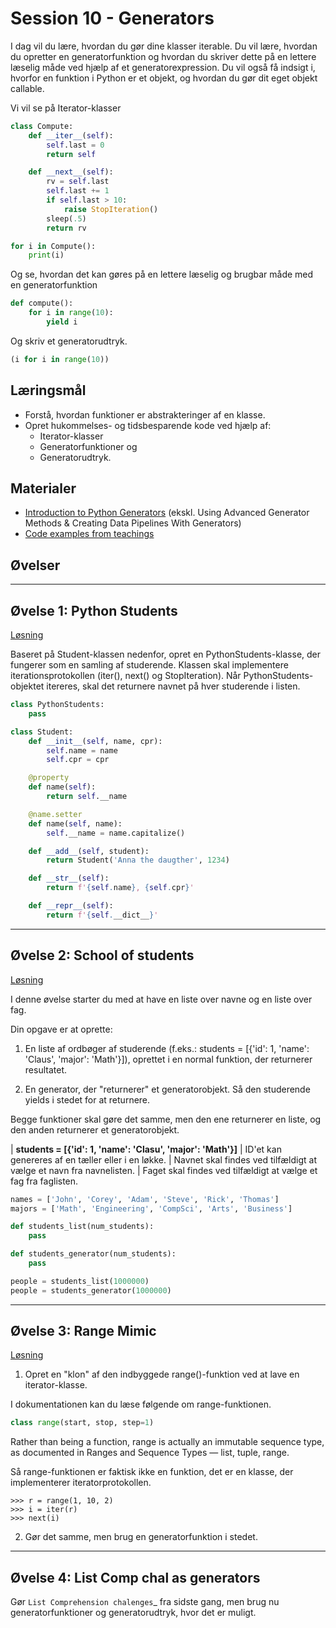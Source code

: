 
Session 10 - Generators
=======================

I dag vil du lære, hvordan du gør dine klasser iterable. Du vil lære, hvordan du opretter en generatorfunktion og hvordan du skriver dette på en lettere læselig måde ved hjælp af et generatorexpression. Du vil også få indsigt i, hvorfor en funktion i Python er et objekt, og hvordan du gør dit eget objekt callable.

Vi vil se på Iterator-klasser

```python
class Compute:
    def __iter__(self):
        self.last = 0
        return self

    def __next__(self):
        rv = self.last
        self.last += 1
        if self.last > 10:
            raise StopIteration()
        sleep(.5)
        return rv

for i in Compute():
    print(i)
```

Og se, hvordan det kan gøres på en lettere læselig og brugbar måde med en generatorfunktion

```python
def compute():
    for i in range(10):
        yield i
```

Og skriv et generatorudtryk.

```python
(i for i in range(10))
```

Læringsmål
----------

- Forstå, hvordan funktioner er abstrakteringer af en klasse.
- Opret hukommelses- og tidsbesparende kode ved hjælp af:
  - Iterator-klasser
  - Generatorfunktioner og
  - Generatorudtryk.

Materialer
---------
* [Introduction to Python Generators](https://realpython.com/introduction-to-python-generators/) (ekskl. Using Advanced Generator Methods & Creating Data Pipelines With Generators)
* [Code examples from teachings](https://github.com/python-elective-kea/fall2023-code-examples-from-teachings/tree/master/ses10)

Øvelser
-------

---------------------
Øvelse 1: Python Students
---------------------

[Løsning](exercises/solution/09_generators/solutions.rst)

Baseret på Student-klassen nedenfor, opret en PythonStudents-klasse, der fungerer som en samling af studerende.
Klassen skal implementere iterationsprotokollen (iter(), next() og StopIteration).
Når PythonStudents-objektet itereres, skal det returnere navnet på hver studerende i listen.

```python
class PythonStudents:
    pass

class Student:
    def __init__(self, name, cpr):
        self.name = name
        self.cpr = cpr

    @property
    def name(self):
        return self.__name

    @name.setter
    def name(self, name):
        self.__name = name.capitalize()

    def __add__(self, student):
        return Student('Anna the daugther', 1234)

    def __str__(self):
        return f'{self.name}, {self.cpr}'

    def __repr__(self):
        return f'{self.__dict__}'
```

-----------------------
Øvelse 2: School of students
-----------------------

[Løsning](exercises/solution/09_generators/solutions.rst)

I denne øvelse starter du med at have en liste over navne og en liste over fag.

Din opgave er at oprette:

1. En liste af ordbøger af studerende (f.eks.: students = [{'id': 1, 'name': 'Claus', 'major': 'Math'}]), oprettet i en normal funktion, der returnerer resultatet.

2. En generator, der "returnerer" et generatorobjekt. Så den studerende yields i stedet for at returnere.

Begge funktioner skal gøre det samme, men den ene returnerer en liste, og den anden returnerer et generatorobjekt.

| **students = [{'id': 1, 'name': 'Clasu', 'major': 'Math'}]**
| ID'et kan genereres af en tæller eller i en løkke.
| Navnet skal findes ved tilfældigt at vælge et navn fra navnelisten.
| Faget skal findes ved tilfældigt at vælge et fag fra faglisten.

```python
names = ['John', 'Corey', 'Adam', 'Steve', 'Rick', 'Thomas']
majors = ['Math', 'Engineering', 'CompSci', 'Arts', 'Business']

def students_list(num_students):
    pass

def students_generator(num_students):
    pass

people = students_list(1000000)
people = students_generator(1000000)
```

----------------
Øvelse 3: Range Mimic
----------------

[Løsning](exercises/solution/09_generators/solutions.rst)

1. Opret en "klon" af den indbyggede range()-funktion ved at lave en iterator-klasse.

I dokumentationen kan du læse følgende om range-funktionen.

```python
class range(start, stop, step=1)

```
Rather than being a function, range is actually an immutable sequence type, as documented in Ranges and Sequence Types — list, tuple, range.


Så range-funktionen er faktisk ikke en funktion, det er en klasse, der implementerer iteratorprotokollen.

```
>>> r = range(1, 10, 2)
>>> i = iter(r)
>>> next(i)
```

2. Gør det samme, men brug en generatorfunktion i stedet.

-----------------------
Øvelse 4: List Comp chal as generators
-----------------------

Gør `List Comprehension chalenges`_ fra sidste gang, men brug nu generatorfunktioner og generatorudtryk, hvor det er muligt.

<!--

.. _List Comprehension chalenges:

.. todo::

   * dataclasses - @dataclass - decorator for fast creation of classes
     * decorator classes.
       * __call__() method implementation
         * show the add() example:q
-->